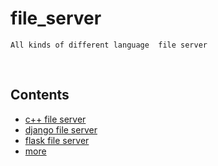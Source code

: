 # file_server
    All kinds of different language  file server  
<br>

## Contents
+ [c++ file server ](#c++)
+ [django file server ](#django)
+ [flask file server](#flask)
+ [more](#more)


